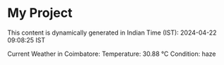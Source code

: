 # My Project

This content is dynamically generated in Indian Time (IST): 2024-04-22 09:08:25 IST


Current Weather in Coimbatore:
Temperature: 30.88 °C
Condition: haze
